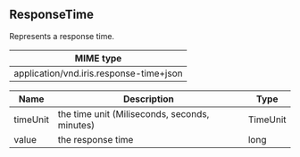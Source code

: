## ResponseTime

Represents a response time.

| MIME type                                 |
|-------------------------------------------|
| application/vnd.iris.response-time+json |

| Name                     | Description                                    | Type                         |
|--------------------------|------------------------------------------------|------------------------------|
| timeUnit                 | the time unit (Miliseconds, seconds, minutes)  | TimeUnit                     |
| value                    | the response time                              | long                         |